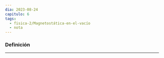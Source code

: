 ```yaml
---
dia: 2023-08-24
capitulo: 6
tags:
  - fisica-2/Magnetostática-en-el-vacío
  - nota
---
```

### Definición
---
